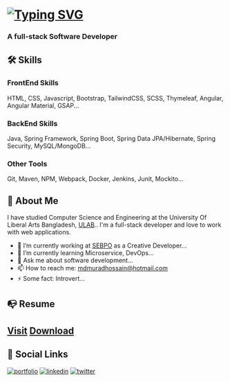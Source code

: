 
# [![Typing SVG](https://readme-typing-svg.herokuapp.com?lines=Hi%2C+I'm+Md+Murad+Hossain!+%F0%9F%91%8B)](https://git.io/typing-svg)

  ### A full-stack Software Developer


## 🛠 Skills
### FrontEnd Skills
HTML, CSS, Javascript, Bootstrap, TailwindCSS, SCSS, Thymeleaf, Angular, Angular Material, GSAP...
### BackEnd Skills
Java, Spring Framework, Spring Boot, Spring Data JPA/Hibernate, Spring Security, MySQL/MongoDB...
### Other Tools
Git, Maven, NPM, Webpack, Docker, Jenkins, Junit, Mockito...
## 🚀 About Me

I have studied Computer Science and Engineering at the University Of Liberal Arts Bangladesh, [ULAB](https://ulab.edu.bd/).. 
I'm a full-stack developer and love to work with web applications.

- 🔭 I’m currently working at [SEBPO](https://sebpo.com/) as a Creative Developer...
- 🌱 I’m currently learning Microservice, DevOps...
- 💬 Ask me about software development... 
- 📫 How to reach me: mdmuradhossain@hotmail.com
- ⚡ Some fact: Introvert...
## 📭 Resume
[Visit](https://mdmuradhossain.github.io/resume/)
[Download](https://github.com/mdmuradhossain/portfolio/raw/master/resume/murad.pdf)
---
## 🔗 Social Links
[![portfolio](https://img.shields.io/badge/my_portfolio-000?style=for-the-badge&logo=ko-fi&logoColor=white)](https://mdmuradhossain.github.io/portfolio/)
[![linkedin](https://img.shields.io/badge/linkedin-0A66C2?style=for-the-badge&logo=linkedin&logoColor=white)](https://www.linkedin.com/in/mdmuradhossain/)
[![twitter](https://img.shields.io/badge/twitter-1DA1F2?style=for-the-badge&logo=twitter&logoColor=white)](https://twitter.com/murad_io)

